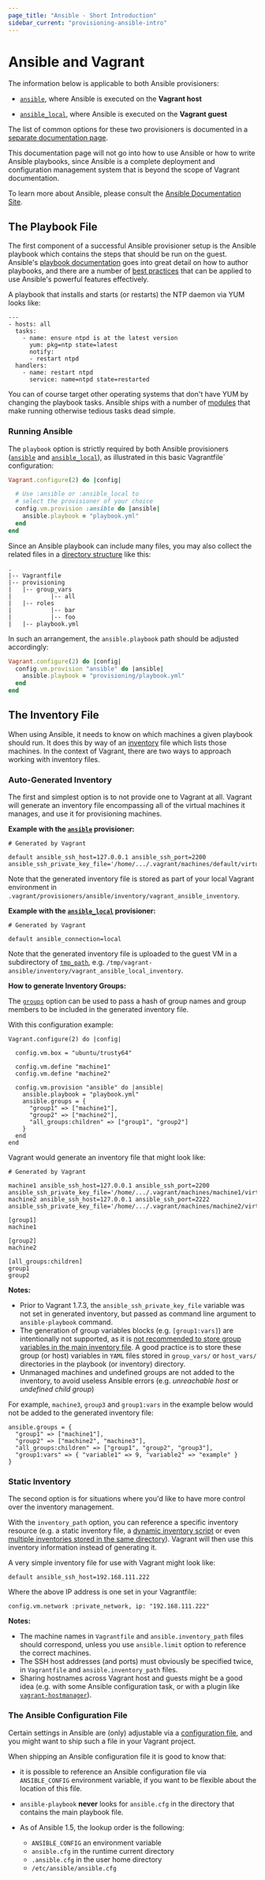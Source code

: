 ```yaml
---
page_title: "Ansible - Short Introduction"
sidebar_current: "provisioning-ansible-intro"
---
```


# Ansible and Vagrant

The information below is applicable to both Ansible provisioners:

 - [`ansible`](/v2/provisioning/ansible.html), where Ansible is executed on the **Vagrant host**

 - [`ansible_local`](/v2/provisioning/ansible_local.html), where Ansible is executed on the **Vagrant guest**

The list of common options for these two provisioners is documented in a [separate documentation page](/v2/provisioning/ansible_common.html).

This documentation page will not go into how to use Ansible or how to write Ansible playbooks, since Ansible is a complete deployment and configuration management system that is beyond the scope of Vagrant documentation.

To learn more about Ansible, please consult the [Ansible Documentation Site](http://docs.ansible.com/).

## The Playbook File

The first component of a successful Ansible provisioner setup is the Ansible playbook which contains the steps that should be run on the guest. Ansible's
[playbook documentation](http://docs.ansible.com/playbooks.html) goes into great detail on how to author playbooks, and there are a number of [best practices](http://docs.ansible.com/playbooks_best_practices.html) that can be applied to use Ansible's powerful features effectively.

A playbook that installs and starts (or restarts) the NTP daemon via YUM looks like:

```
---
- hosts: all
  tasks:
    - name: ensure ntpd is at the latest version
      yum: pkg=ntp state=latest
      notify:
      - restart ntpd
  handlers:
    - name: restart ntpd
      service: name=ntpd state=restarted
```

You can of course target other operating systems that don't have YUM by changing the playbook tasks. Ansible ships with a number of [modules](http://docs.ansible.com/modules.html) that make running otherwise tedious tasks dead simple.

### Running Ansible

The `playbook` option is strictly required by both Ansible provisioners ([`ansible`](/v2/provisioning/ansible.html) and [`ansible_local`](/v2/provisioning/ansible_local.html)), as illustrated in this basic Vagrantfile` configuration:

```ruby
Vagrant.configure(2) do |config|

  # Use :ansible or :ansible_local to
  # select the provisioner of your choice
  config.vm.provision :ansible do |ansible|
    ansible.playbook = "playbook.yml"
  end
end
```

Since an Ansible playbook can include many files, you may also collect the related files in a [directory structure](http://docs.ansible.com/playbooks_best_practices.html#directory-layout) like this:

```
.
|-- Vagrantfile
|-- provisioning
|   |-- group_vars
|           |-- all
|   |-- roles
|           |-- bar
|           |-- foo
|   |-- playbook.yml
```

In such an arrangement, the `ansible.playbook` path should be adjusted accordingly:

```ruby
Vagrant.configure(2) do |config|
  config.vm.provision "ansible" do |ansible|
    ansible.playbook = "provisioning/playbook.yml"
  end
end
```

## The Inventory File

When using Ansible, it needs to know on which machines a given playbook should run. It does this by way of an [inventory](http://docs.ansible.com/intro_inventory.html) file which lists those machines. In the context of Vagrant, there are two ways to approach working with inventory files.

### Auto-Generated Inventory

The first and simplest option is to not provide one to Vagrant at all. Vagrant will generate an inventory file encompassing all of the virtual machines it manages, and use it for provisioning machines.

**Example with the [`ansible`](/v2/provisioning/ansible.html) provisioner:**

```
# Generated by Vagrant

default ansible_ssh_host=127.0.0.1 ansible_ssh_port=2200 ansible_ssh_private_key_file='/home/.../.vagrant/machines/default/virtualbox/private_key'
```

Note that the generated inventory file is stored as part of your local Vagrant environment in
`.vagrant/provisioners/ansible/inventory/vagrant_ansible_inventory`.

**Example with the [`ansible_local`](/v2/provisioning/ansible_local.html) provisioner:**

```
# Generated by Vagrant

default ansible_connection=local
```

Note that the generated inventory file is uploaded to the guest VM in a subdirectory of [`tmp_path`](/v2/provisioning/ansible_local.html), e.g. `/tmp/vagrant-ansible/inventory/vagrant_ansible_local_inventory`.

**How to generate Inventory Groups:**

The [`groups`](/v2/provisioning/ansible_common.html) option can be used to pass a hash of group names and group members to be included in the generated inventory file.

With this configuration example:

```
Vagrant.configure(2) do |config|

  config.vm.box = "ubuntu/trusty64"

  config.vm.define "machine1"
  config.vm.define "machine2"

  config.vm.provision "ansible" do |ansible|
    ansible.playbook = "playbook.yml"
    ansible.groups = {
      "group1" => ["machine1"],
      "group2" => ["machine2"],
      "all_groups:children" => ["group1", "group2"]
    }
  end
end
```

Vagrant would generate an inventory file that might look like:

```
# Generated by Vagrant

machine1 ansible_ssh_host=127.0.0.1 ansible_ssh_port=2200 ansible_ssh_private_key_file='/home/.../.vagrant/machines/machine1/virtualbox/private_key'
machine2 ansible_ssh_host=127.0.0.1 ansible_ssh_port=2222 ansible_ssh_private_key_file='/home/.../.vagrant/machines/machine2/virtualbox/private_key'

[group1]
machine1

[group2]
machine2

[all_groups:children]
group1
group2
```

**Notes:**

  - Prior to Vagrant 1.7.3, the `ansible_ssh_private_key_file` variable was not set in generated inventory, but passed as command line argument to `ansible-playbook` command.
  - The generation of group variables blocks (e.g. `[group1:vars]`) are intentionally not supported, as it is [not recommended to store group variables in the main inventory file](http://docs.ansible.com/intro_inventory.html#splitting-out-host-and-group-specific-data). A good practice is to store these group (or host) variables in `YAML` files stored in `group_vars/` or `host_vars/` directories in the playbook (or inventory) directory.
  - Unmanaged machines and undefined groups are not added to the inventory, to avoid useless Ansible errors (e.g. *unreachable host* or *undefined child group*)

For example, `machine3`, `group3` and `group1:vars` in the example below would not be added to the generated inventory file:

```
ansible.groups = {
  "group1" => ["machine1"],
  "group2" => ["machine2", "machine3"],
  "all_groups:children" => ["group1", "group2", "group3"],
  "group1:vars" => { "variable1" => 9, "variable2" => "example" }
}
```

### Static Inventory

The second option is for situations where you'd like to have more control over the inventory management.

With the `inventory_path` option, you can reference a specific inventory resource (e.g. a static inventory file, a [dynamic inventory script](http://docs.ansible.com/intro_dynamic_inventory.html) or even [multiple inventories stored in the same directory](http://docs.ansible.com/intro_dynamic_inventory.html#using-multiple-inventory-sources)). Vagrant will then use this inventory information instead of generating it.

A very simple inventory file for use with Vagrant might look like:

```
default ansible_ssh_host=192.168.111.222
```

Where the above IP address is one set in your Vagrantfile:

```
config.vm.network :private_network, ip: "192.168.111.222"
```

**Notes:**

 - The machine names in `Vagrantfile` and `ansible.inventory_path` files should correspond, unless you use `ansible.limit` option to reference the correct machines.
 - The SSH host addresses (and ports) must obviously be specified twice, in `Vagrantfile` and `ansible.inventory_path` files.
 - Sharing hostnames across Vagrant host and guests might be a good idea (e.g. with some Ansible configuration task, or with a plugin like [`vagrant-hostmanager`](https://github.com/smdahlen/vagrant-hostmanager)).

### The Ansible Configuration File

Certain settings in Ansible are (only) adjustable via a [configuration file](http://docs.ansible.com/intro_configuration.html), and you might want to ship such a file in your Vagrant project.

When shipping an Ansible configuration file it is good to know that:

 - it is possible to reference an Ansible configuration file via `ANSIBLE_CONFIG` environment variable, if you want to be flexible about the location of this file.
 - `ansible-playbook` **never** looks for `ansible.cfg` in the directory that contains the main playbook file.
 - As of Ansible 1.5, the lookup order is the following:

   - `ANSIBLE_CONFIG` an environment variable
   - `ansible.cfg` in the runtime current directory
   - `.ansible.cfg` in the user home directory
   - `/etc/ansible/ansible.cfg`
